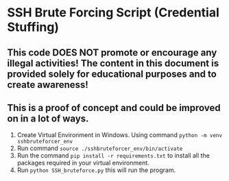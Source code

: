 # SSH Brute Forcing Script (Credential Stuffing) 

## This code DOES NOT promote or encourage any illegal activities! The content in this document is provided solely for educational purposes and to create awareness! 

## This is a proof of concept and could be improved on in a lot of ways. 

1. Create Virtual Environment in Windows. Using command `python -m venv sshbruteforcer_env`
2. Run command `source ./sshbruteforcer_env/bin/activate`
3. Run the command `pip install -r requirements.txt` to install all the packages required in your virtual environment.
4. Run `python SSH_bruteforce.py` this will run the program.
